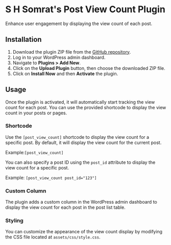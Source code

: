 # S H Somrat's Post View Count Plugin

Enhance user engagement by displaying the view count of each post.

## Installation

1. Download the plugin ZIP file from the [GitHub repository](https://github.com/yourusername/shs-post-view-count).
2. Log in to your WordPress admin dashboard.
3. Navigate to **Plugins > Add New**.
4. Click on the **Upload Plugin** button, then choose the downloaded ZIP file.
5. Click on **Install Now** and then **Activate** the plugin.

## Usage

Once the plugin is activated, it will automatically start tracking the view count for each post. You can use the provided shortcode to display the view count in your posts or pages.

### Shortcode

Use the `[post_view_count]` shortcode to display the view count for a specific post. By default, it will display the view count for the current post.

Example:```[post_view_count]```


You can also specify a post ID using the `post_id` attribute to display the view count for a specific post.

Example:
```[post_view_count post_id="123"]```


### Custom Column

The plugin adds a custom column in the WordPress admin dashboard to display the view count for each post in the post list table.

### Styling

You can customize the appearance of the view count display by modifying the CSS file located at `assets/css/style.css`.